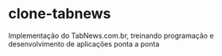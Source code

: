 # clone-tabnews
Implementação do TabNews.com.br, treinando programação e desenvolvimento de aplicações ponta a ponta
